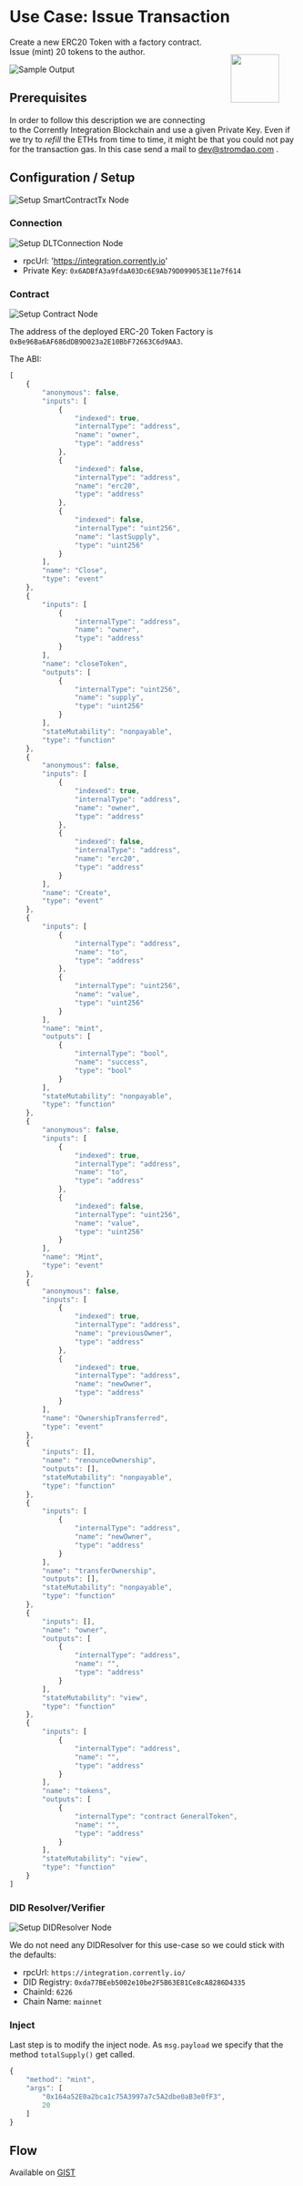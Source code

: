 # Use Case: Issue Transaction  

<a href="https://stromdao.de/" target="_blank" title="STROMDAO - Digital Energy Infrastructure"><img src="../static/stromdao.png" align="right" height="85px" hspace="30px" vspace="30px"></a>

Create a new ERC20 Token with a factory contract. Issue (mint) 20 tokens to the author.  

![Sample Output](../static/uc2_output.png)

## Prerequisites

In order to follow this description we are connecting to the Corrently Integration Blockchain and use a given Private Key. Even if we try to *refill* the ETHs from time to time, it might be that you could not pay for the transaction gas. In this case send a mail to dev@stromdao.com .

## Configuration / Setup

![Setup SmartContractTx Node](../static/uc2_setup1.png)

### Connection

![Setup DLTConnection Node](../static/uc2_setup2.png)

- rpcUrl: 'https://integration.corrently.io'
- Private Key: `0x6ADBfA3a9fdaA03Dc6E9Ab79D099053E11e7f614`

### Contract

![Setup Contract Node](../static/uc2_setup3.png)

The address of the deployed ERC-20 Token Factory is `0xBe96Ba6AF686dDB9D023a2E10BbF72663C6d9AA3`.

The ABI:
```javascript
[
	{
		"anonymous": false,
		"inputs": [
			{
				"indexed": true,
				"internalType": "address",
				"name": "owner",
				"type": "address"
			},
			{
				"indexed": false,
				"internalType": "address",
				"name": "erc20",
				"type": "address"
			},
			{
				"indexed": false,
				"internalType": "uint256",
				"name": "lastSupply",
				"type": "uint256"
			}
		],
		"name": "Close",
		"type": "event"
	},
	{
		"inputs": [
			{
				"internalType": "address",
				"name": "owner",
				"type": "address"
			}
		],
		"name": "closeToken",
		"outputs": [
			{
				"internalType": "uint256",
				"name": "supply",
				"type": "uint256"
			}
		],
		"stateMutability": "nonpayable",
		"type": "function"
	},
	{
		"anonymous": false,
		"inputs": [
			{
				"indexed": true,
				"internalType": "address",
				"name": "owner",
				"type": "address"
			},
			{
				"indexed": false,
				"internalType": "address",
				"name": "erc20",
				"type": "address"
			}
		],
		"name": "Create",
		"type": "event"
	},
	{
		"inputs": [
			{
				"internalType": "address",
				"name": "to",
				"type": "address"
			},
			{
				"internalType": "uint256",
				"name": "value",
				"type": "uint256"
			}
		],
		"name": "mint",
		"outputs": [
			{
				"internalType": "bool",
				"name": "success",
				"type": "bool"
			}
		],
		"stateMutability": "nonpayable",
		"type": "function"
	},
	{
		"anonymous": false,
		"inputs": [
			{
				"indexed": true,
				"internalType": "address",
				"name": "to",
				"type": "address"
			},
			{
				"indexed": false,
				"internalType": "uint256",
				"name": "value",
				"type": "uint256"
			}
		],
		"name": "Mint",
		"type": "event"
	},
	{
		"anonymous": false,
		"inputs": [
			{
				"indexed": true,
				"internalType": "address",
				"name": "previousOwner",
				"type": "address"
			},
			{
				"indexed": true,
				"internalType": "address",
				"name": "newOwner",
				"type": "address"
			}
		],
		"name": "OwnershipTransferred",
		"type": "event"
	},
	{
		"inputs": [],
		"name": "renounceOwnership",
		"outputs": [],
		"stateMutability": "nonpayable",
		"type": "function"
	},
	{
		"inputs": [
			{
				"internalType": "address",
				"name": "newOwner",
				"type": "address"
			}
		],
		"name": "transferOwnership",
		"outputs": [],
		"stateMutability": "nonpayable",
		"type": "function"
	},
	{
		"inputs": [],
		"name": "owner",
		"outputs": [
			{
				"internalType": "address",
				"name": "",
				"type": "address"
			}
		],
		"stateMutability": "view",
		"type": "function"
	},
	{
		"inputs": [
			{
				"internalType": "address",
				"name": "",
				"type": "address"
			}
		],
		"name": "tokens",
		"outputs": [
			{
				"internalType": "contract GeneralToken",
				"name": "",
				"type": "address"
			}
		],
		"stateMutability": "view",
		"type": "function"
	}
]
```

### DID Resolver/Verifier

![Setup DIDResolver Node](../static/uc1_setup4.png)

We do not need any DIDResolver for this use-case so we could stick with the defaults:
- rpcUrl: `https://integration.corrently.io/`
- DID Registry: `0xda77BEeb5002e10be2F5B63E81Ce8cA8286D4335`
- ChainId: `6226`
- Chain Name: `mainnet`

### Inject

Last step is to modify the inject node. As `msg.payload` we specify that the method `totalSupply()` get called.

```javascript
{
    "method": "mint",
    "args": [
        "0x164a52E0a2bca1c75A3997a7c5A2dbe0aB3e0fF3",
        20
    ]
}
```

## Flow

Available on [GIST](https://gist.github.com/zoernert/1a56ea5a0f59433fdf9b0e62da228f4c)
